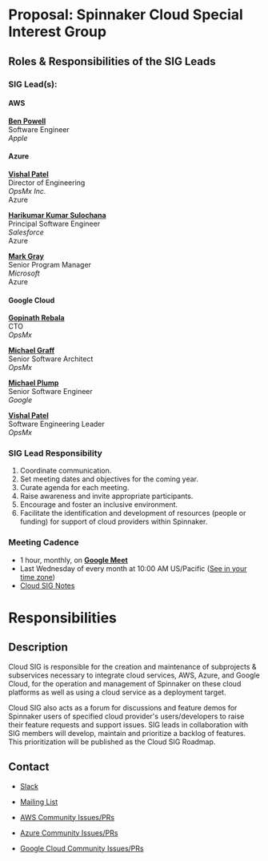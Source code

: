 # Proposal: Spinnaker Cloud Special Interest Group

## Roles & Responsibilities of the SIG Leads

### SIG Lead(s):

#### AWS

**[Ben Powell](https://github.com/xibz)** \
Software Engineer \
_Apple_

#### Azure

**[Vishal Patel](https://github.com/vish-ptl)** \
Director of Engineering \
_OpsMx Inc._ \
Azure

**[Harikumar Kumar Sulochana](https://github.com/harikumarks)** \
Principal Software Engineer \
_Salesforce_ \
Azure

**[Mark Gray](https://github.com/grayzu)** \
Senior Program Manager \
_Microsoft_ \
Azure

#### Google Cloud

**[Gopinath Rebala](https://github.com/rebala)** \
CTO \
_OpsMx_

**[Michael Graff](https://github.com/skandragon)** \
Senior Software Architect \
_OpsMx_

**[Michael Plump](https://github.com/plumpy)** \
Senior Software Engineer \
_Google_

**[Vishal Patel](https://github.com/vish-ptl)** \
Software Engineering Leader \
_OpsMx_

### SIG Lead Responsibility

1. Coordinate communication.
2. Set meeting dates and objectives for the coming year.
3. Curate agenda for each meeting.
4. Raise awareness and invite appropriate participants.
5. Encourage and foster an inclusive environment.
6. Facilitate the identification and development of resources (people or funding) for support of cloud providers within Spinnaker.


### Meeting Cadence
 - 1 hour, monthly, on **[Google Meet](https://meet.google.com/afb-rppx-zye)**
 - Last Wednesday of every month at 10:00 AM US/Pacific ([See in your time zone](https://www.thetimezoneconverter.com/?t=10:00am&tz=San%20Francisco))
 - [Cloud SIG Notes](https://docs.google.com/document/d/1LOJE19m5zwy6QYEylMKamIfQZvqNL7gVhQgVCm_9hg0/)

# Responsibilities

## Description

Cloud SIG is responsible for the creation and maintenance of subprojects & subservices necessary to integrate cloud services, AWS, Azure, and Google Cloud, for the operation and management of Spinnaker on these cloud platforms as well as using a cloud service as a deployment target.

Cloud SIG also acts as a forum for discussions and feature demos for Spinnaker users of specified cloud provider's users/developers to raise their feature requests and support issues. SIG leads in collaboration with SIG members will develop, maintain and prioritize a backlog of features.  This prioritization will be published as the Cloud SIG Roadmap.

## Contact

* [Slack](http://spinnakerteam.slack.com/messages/sig-cloud)
* [Mailing List](https://groups.google.com/a/spinnaker.io/forum/#!forum/sig-cloud)

* [AWS Community Issues/PRs](https://github.com/spinnaker/spinnaker/labels/sig%2Faws)
* [Azure Community Issues/PRs](https://github.com/spinnaker/spinnaker/labels/sig%2Fazure)
* [Google Cloud Community Issues/PRs](https://github.com/spinnaker/spinnaker/labels/sig%2Fgooglecloud)
